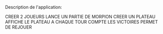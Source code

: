 Description de l'application:

CREER 2 JOUEURS
LANCE UN PARTIE DE MORPION
  CREER UN PLATEAU
  AFFICHE LE PLATEAU A CHAQUE TOUR
  COMPTE LES VICTOIRES
PERMET DE REJOUER
